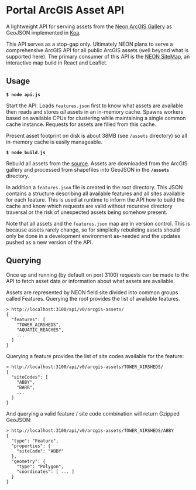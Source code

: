 # Portal ArcGIS Asset API

A lightweight API for serving assets from the [Neon ArcGIS Gallery](https://neon.maps.arcgis.com/home/gallery.html) as GeoJSON implemented in [Koa](https://koajs.com/).

This API serves as a stop-gap only. Ultimately NEON plans to serve a comprehensive ArcGIS API for all public ArcGIS assets (well beyond what is supported here). The primary consumer of this API is the [NEON SiteMap](https://cert-data.neonscience.org/core-components#SiteMap), an interactive map build in React and Leaflet.

## Usage

**`$ node api.js`**

Start the API. Loads `features.json` first to know what assets are available then reads and stores *all* assets in an in-memory cache. Spawns workers based on available CPUs for clustering while maintaining a single common cache instance. Requests for assets are filled from this cache.

Present asset footprint on disk is about 38MB (see `/assets` directory) so all in-memory cache is easily manageable.

**`$ node build.js`**

Rebuild all assets from the [source](https://neon.maps.arcgis.com/home/gallery.html). Assets are downloaded from the ArcGIS gallery and processed from shapefiles into GeoJSON in the **`/assets`** directory.

In addition a `features.json` file is created in the root directory. This JSON contains a structure describing all available features and all sites available for each feature. This is used at runtime to inform the API how to build the cache and know which requests are valid without recursive directory traversal or the risk of unexpected assets being somehow present.

Note that all assets and the `features.json` map are in version control. This is because assets rarely change, so for simplicity rebuilding assets should only be done in a development environment as-needed and the updates pushed as a new version of the API.

## Querying

Once up and running (by default on port 3100) requests can be made to the API to fetch asset data or information about what assets are available.

Assets are represented by NEON field site divided into common groups called Features. Querying the root provides the list of available features.

```
> http://localhost:3100/api/v0/arcgis-assets/
{
  "features": [
    "TOWER_AIRSHEDS",
    "AQUATIC_REACHES",
    ...
  ]
}
```
Querying a feature provides the list of site codes available for the feature:

```
> http://localhost:3100/api/v0/arcgis-assets/TOWER_AIRSHEDS/
{
  "siteCodes": [
    "ABBY",
    "BARR",
    ...
  ]
}
```

And querying a valid feature / site code combination will return Gzipped GeoJSON:

```
> http://localhost:3100/api/v0/arcgis-assets/TOWER_AIRSHEDS/ABBY
{
  "type": "Feature",
  "properties": {
    "siteCode": "ABBY"
  },
  "geometry": {
    "type": "Polygon",
    "coordinates": [ ... ]
  }
}
```
